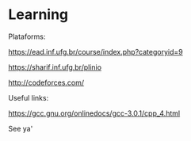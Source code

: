 # Learning

Plataforms:
  
  https://ead.inf.ufg.br/course/index.php?categoryid=9
  
  https://sharif.inf.ufg.br/plinio
  
  http://codeforces.com/

Useful links:
  
  https://gcc.gnu.org/onlinedocs/gcc-3.0.1/cpp_4.html

See ya'
